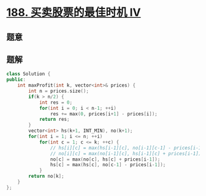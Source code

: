 #  [188. 买卖股票的最佳时机 IV](https://leetcode-cn.com/problems/best-time-to-buy-and-sell-stock-iv/)

## 题意



## 题解



```c++
class Solution {
public:
    int maxProfit(int k, vector<int>& prices) {
        int n = prices.size();
        if(k > n/2) {
            int res = 0;
            for(int i = 0; i < n-1; ++i)
                res += max(0, prices[i+1] - prices[i]);
            return res;
        }
        vector<int> hs(k+1, INT_MIN), no(k+1);
        for(int i = 1; i <= n; ++i)
            for(int c = 1; c <= k; ++c) {
                // hs[i][c] = max(hs[i-1][c], no[i-1][c-1] - prices[i-1]);
                // no[i][c] = max(no[i-1][c], hs[i-1][c] + prices[i-1]);
                no[c] = max(no[c], hs[c] + prices[i-1]);
                hs[c] = max(hs[c], no[c-1] - prices[i-1]);
            }
        return no[k];
    }
};
```



```python3

```

